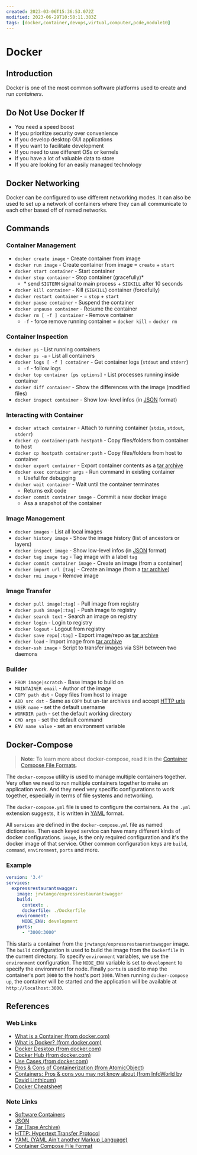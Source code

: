 ```yaml
---
created: 2023-03-06T15:36:53.072Z
modified: 2023-06-29T10:58:11.383Z
tags: [docker,container,devops,virtual,computer,pcde,module10]
---
```

# Docker

## Introduction

Docker is one of the most common software platforms used to create and run *containers*.

## Do Not Use Docker If

* You need a speed boost
* If you prioritize security over convenience
* If you develop desktop GUI applications
* If you want to facilitate development
* If you need to use different OSs or kernels
* If you have a lot of valuable data to store
* If you are looking for an easily managed technology

## Docker Networking

Docker can be configured to use different networking modes.
It can also be used to set up a network of containers where
they can all communicate to each other based off of named networks.

## Commands

### Container Management

* `docker create image` - Create container from image
* `docker run image` - Create container from image = `create` + `start`
* `docker start container` - Start container
* `docker stop container` - Stop container (gracefully)\*
  * \* send `SIGTERM` signal to main process + `SIGKILL` after 10 seconds
* `docker kill container` - Kill (`SIGKILL`) container (forcefully)
* `docker restart container` - = `stop` + `start`
* `docker pause container` - Suspend the container
* `docker unpause container` - Resume the container
* `docker rm [ -f ] container` - Remove container
  * `-f` - force remove running container = `docker kill` + `docker rm`

### Container Inspection

* `docker ps` - List running containers
* `docker ps -a` - List all containers
* `docker logs [ -f ] container` - Get container logs (`stdout` and `stderr`)
  * `-f` - follow logs
* `docker top container [ps options]` - List processes running inside container
* `docker diff container`  - Show the differences with the image (modified files)
* `docker inspect container` - Show low-level infos (in [JSON][json-zk] format)

### Interacting with Container

* `docker attach container` - Attach to running container (`stdin`, `stdout`, `stderr`)
* `docker cp container:path hostpath` - Copy files/folders from container to host
* `docker cp hostpath container:path` - Copy files/folders from host to container
* `docker export container` - Export container contents as a [tar archive][tar-zk]
* `docker exec container args` - Run command in existing container
  * Useful for debugging
* `docker wait container` - Wait until the container terminates
  * Returns exit code
* `docker commit container image` - Commit a new docker image
  * Asa a snapshot of the container

### Image Management

* `docker images` - List all local images
* `docker history image` - Show the image history (list of ancestors or layers)
* `docker inspect image` - Show low-level infos (in [JSON][json-zk] format)
* `docker tag image tag` - Tag image with a label `tag`
* `docker commit container image` - Create an image (from a container)
* `docker import url [tag]` - Create an image (from a [tar archive][tar-zk])
* `docker rmi image` - Remove image

### Image Transfer

* `docker pull image[:tag]` - Pull image from registry
* `docker push image[:tag]` - Push image to registry
* `docker search text` - Search an image on registry
* `docker login` - Login to registry
* `docker logout` - Logout from registry
* `docker save repo[:tag]` - Export image/repo as [tar archive][tar-zk]
* `docker load` - Import image from [tar archive][tar-zk]
* `docker-ssh image` - Script to transfer images via SSH between two daemons

### Builder

* `FROM image|scratch` - Base image to build on
* `MAINTAINER email` - Author of the image
* `COPY path dst` - Copy files from host to image
* `ADD src dst` - Same as `COPY` but un-tar archives and accept [HTTP urls][http-zk]
* `USER name` - set the default username
* `WORKDIR path` - set the default working directory
* `CMD args` - set the default command
* `ENV name value` - set an environment variable

## Docker-Compose

>**Note:** To learn more about docker-compose,
>read it in the [Container Compose File Formats][-cont-comp].

The `docker-compose` utility is used to manage multiple containers together.
Very often we need to run multiple containers together to make an application work.
And they need very specific configurations to work together,
especially in terms of file systems and networking.

The `docker-compose.yml` file is used to configure the containers.
As the `.yml` extension suggests, it is written in [YAML][yaml-zk] format.

All `services` are defined in the `docker-compose.yml` file as named dictionaries.
Then each keyed service can have many different kinds of docker configurations.
`image`, is the only required configuration and it's the docker image of that service.
Other common configuration keys are `build`, `command`, `environment`, `ports` and more.

### Example

```yaml
version: '3.4'
services:
  expressrestaurantswagger:
    image: jrwtango/expressrestaurantswagger
    build:
      context: .
      dockerfile: ./Dockerfile
    environment:
      NODE_ENV: development
    ports:
      - "3000:3000"
```

This starts a container from the `jrwtango/expressrestaurantswagger` image.
The `build` configuration is used to build the image from
the `Dockerfile` in the current directory.
To specify `environment` variables, we use the `environment` configuration.
The `NODE_ENV` variable is set to `development` to specify the environment for node.
Finally `ports` is used to map the container's port `3000` to the host's port `3000`.
When running `docker-compose up`, the container will be started and the application
will be available at `http://localhost:3000`.

## References

### Web Links

* [What is a Container (from docker.com)][what-is-container-docker]
* [What is Docker? (from docker.com)][what-is-docker]
* [Docker Desktop (from docker.com)][docker-desktop]
* [Docker Hub (from docker.com)][docker-hub]
* [Use Cases (from docker.com)][use-cases-docker]
* [Pros & Cons of Containerization (from AtomicObject)][container-pros-cons-atom]
* [Containers: Pros & cons you may not know about (from InfoWorld by David Linthicum)][pros-cons-containers-infoworld]
* [Docker Cheatsheet][cheatsheet-docker]

<!-- Hidden References -->
[what-is-container-docker]: https://www.docker.com/resources/what-container "What is a Container (from docker.com)"
[what-is-docker]: https://docs.docker.com/get-started/overview/ "What is Docker? (from docker.com)"
[docker-desktop]: https://www.docker.com/products/docker-desktop "Docker Desktop (from docker.com)"
[docker-hub]: https://www.docker.com/products/docker-hub "Docker Hub (from docker.com)"
[use-cases-docker]: https://www.docker.com/use-cases "Use Cases (from docker.com)"
[container-pros-cons-atom]: https://spin.atomicobject.com/2019/05/24/containerization-pros-cons/ "Pros & Cons of Containerization (from AtomicObject)"
[pros-cons-containers-infoworld]: https://www.infoworld.com/article/3342165/containers-the-pros-and-cons-you-may-not-know-about.html "Containers: Pros & cons you may not know about (from InfoWorld by David Linthicum)"
[cheatsheet-docker]: https://dockerlabs.collabnix.com/docker/cheatsheet/ "Docker Cheatsheet"

### Note Links

* [Software Containers][container-zk]
* [JSON][json-zk]
* [Tar (Tape Archive)][tar-zk]
* [HTTP: Hypertext Transfer Protocol][http-zk]
* [YAML (YAML Ain't another Markup Language)][yaml-zk]
* [Container Compose File Format][-cont-comp]

<!-- Hidden References -->
[container-zk]: ./container.md "Software Containers"
[json-zk]: ./json.md "JSON"
[tar-zk]: ./tar.md "Tar (Tape Archive)"
[http-zk]: ./http.md "HTTP: Hypertext Transfer Protocol"
[yaml-zk]: ./yaml.md "YAML (YAML Ain't another Markup Language)"
[-cont-comp]: container-compose.md "Container Compose File Format"

